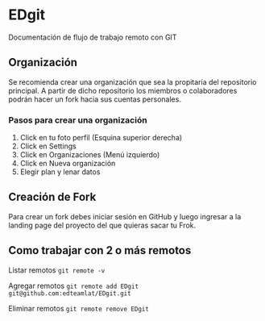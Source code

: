 # EDgit
Documentación de flujo de trabajo remoto con GIT

## Organización

Se recomienda crear una organización que sea la propitaria del repositorio principal. A partir de dicho repositorio los miembros o colaboradores podrán hacer un fork hacia sus cuentas personales.

### Pasos para crear una organización

1. Click en tu foto perfil (Esquina superior derecha)
2. Click en Settings
3. Click en Organizaciones (Menú izquierdo)
4. Click en Nueva organización
5. Elegir plan y lenar datos

## Creación de Fork

Para crear un fork debes iniciar sesión en GitHub y luego ingresar a la landing page del proyecto del que quieras sacar tu Frok.

## Como trabajar con 2 o más remotos

Listar remotos
`git remote -v`

Agregar remotos
`git remote add EDgit git@github.com:edteamlat/EDgit.git`

Eliminar remotos
`git remote remove EDgit`
